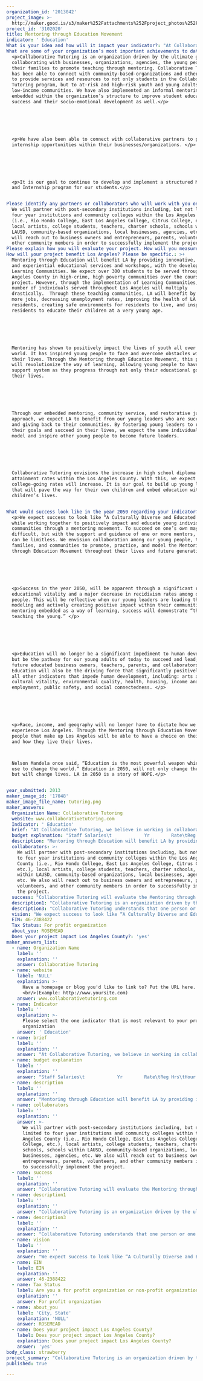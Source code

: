 ```yaml
---
organization_id: '2013042'
project_image: >-
  http://maker.good.is/s3/maker%252Fattachments%252Fproject_photos%252Fimages%252F17048%252Fdisplay%252Ftutoring.png=c570x385
project_id: '3102020'
title: Mentoring through Education Movement
indicator: ' Education'
What is your idea and how will it impact your indicator?: "At Collaborative Tutoring, we believe in working in collaboration with community partners to utilize resources to guide and support children and young individuals from all walks of life towards success; while fostering positive learning environments- through education, mentorship, community service, and volunteerism. \n\n\nThe Mentoring through Education Movement (MEM) project is based on an innovative student-centered approach combined with mentoring and experiential learning to revolutionize traditional ways of learning. The MEM project will allow youth and young adults (in the 7th-12th grades) coming from high-crime, high-poverty communities within Los Angeles County, to receive high-quality tutoring services in combination with real life experiential learning through volunteerism, community service, and restorative justice.  Volunteerism will play a large role in the student’s education by promoting learning both inside and outside the classroom. Students will volunteer with non-profit organizations for a minimum of 21 hours over the course of the project. Types of volunteering opportunities will positively impact: the environment (i.e. conservation), community enhancement, education, the homeless, humanitarian efforts, etc. All volunteerism and community service activities will promote altruism for the greater good of humanity. Restorative justice will be carried out through the power of poetry, art, creative writing, and/or skits/plays created by the students, which will be showcased at Collaborative Tutoring’s Mentoring through Education Movement Celebration.Collaborative Tutoring focuses on the meaningful experiences young people encounter within their lives. Our “Educator/Mentors” will provide one-on-one and/or small group tutoring and mentorship, using the student’s Life Plan as a tool towards success. This movement will allow students to experience education with a whole new approach through relationship building. Our goal is transform our student’s way of learning through various avenues. Not only will students learn within the classroom setting, but they will continue their learning through experiences outside of the classroom. \n\n\nThe MEM project is expected to develop teaching communities in which teaching not only happens in the classroom, but within the communities in LA as well. Teaching communities will allow students at a middle school and high school level to teach both adults and children by using what they have learned within their experiences. For example, a high school student could adopt a “reading buddy” to improve literacy among elementary school-aged children. These teaching communities could be modeled and replicated in all environments and among all ages- young and old. A harsh reality in LA is that our young people either are, or are at high-risk of dropping out of high school, being on probation/incarcerated, entering gangs, becoming homeless, etc. Due to the lack of access to resources, it is through the Mentoring through Education Movement that will continue to educate and guide young individuals towards success within their lives. In addition to tutoring services, Collaborative Tutoring’s MEM will provide Life Skills workshops, to enhance young people’s socio-emotional development and leadership skills. Workshops include, but are not limited to: using Microsoft Office, basic computer skills (i.e. typing), Internet use, E-mail, FAFSA, CAHSEE & college prep, parenting, job readiness, budgeting, health, technology, etc. Successful completion of the program will allow students the chance to become part of the MEM Internship program. MEM Alumni will be able to apply to become an intern with one of our collaborating partners. Within this internship program, young individuals will have access to a business mentor/s in the workforce. \n\n\nThrough Collaborative Tutoring’s Mentoring through Education Movement, we expect the project to impact education with an increase in:\n\n\n*\tLife skills, leadership and personal development\n\n\n*\tConfidence levels within their education\n\n\n*\tHigh School Diploma attainment and graduation rates\n\n\n*\tPassing of CAHSEE’s and/or TABE (Test of Basic Adult Education) test scores\n\n\n*\tCollege going rates and/or the desire to attend college (community college, 4 year institution, trade school, etc.)\n\n\n*\tKnowledge of college preparation (FAFSA, college apps, college navigation)\n\n\n*\tKnowledge of career exploration and goals\n\n\n*\tKnowledge and use of skills/tools (communication, Microsoft Office, typing, e-mail, etc.)\n\n\n*\tKnowledge and access to resources within their communities\n\n\nCollaborative Tutoring’s ultimate goal is to advocate for our young people and close the gap that disconnects community resources, educational systems, and issues negatively affecting their lives.\n\n\nThe Mentoring through Education Movement program will be a tool for students to use in collaboration with partners within the community, to improve education, while enriching their lives and the communities in "
What are some of your organization’s most important achievements to date?: >+
  <p>Collaborative Tutoring is an organization driven by the ultimate goal of
  collaborating with businesses, organizations, agencies, the young people, and
  their families to promote teaching through mentoring. Collaborative Tutoring
  has been able to connect with community-based-organizations and other agencies
  to provide services and resources to not only students in the Collaborative
  Tutoring program, but to at-risk and high-risk youth and young adults in
  low-income communities. We have also implemented an informal mentoring model
  embedded within the organization’s structure to improve student educational
  success and their socio-emotional development as well.</p>






  <p>We have also been able to connect with collaborative partners to provide
  internship opportunities within their businesses/organizations. </p>






  <p>It is our goal to continue to develop and implement a structured Mentoring
  and Internship program for our students.</p> 


Please identify any partners or collaborators who will work with you on this project.: >-
  We will partner with post-secondary institutions including, but not limited to
  four year institutions and community colleges within the Los Angeles County
  (i.e., Rio Hondo College, East Los Angeles College, Citrus College, etc.),
  local artists, college students, teachers, charter schools, schools within
  LAUSD, community-based organizations, local businesses, agencies, etc. We also
  will reach out to business owners and entrepreneurs, parents, volunteers, and
  other community members in order to successfully implement the project. 
Please explain how you will evaluate your project. How will you measure success?: "<p>Collaborative Tutoring will evaluate the Mentoring through Education Movement using several methods. We will create an evaluation plan, which states our objectives, desired results, our indicators and data to measure our results, and sources of data. In combination with the evaluation plan, we will conduct quarterly SWOT analysis (strengths, weaknesses, opportunities, and threats). This will allow our organization to evaluate the project to see if we met our objectives and deliverables and make adjustments as needed. </p>\n\n\n<p>A student’s educational progress will be tracked using mid and post progress reports. In addition to this, data will be collected using Collaborative Tutoring’s pre and post assessment and educational data collection tools, TABE tests, standardized test scores, ASCA National Standards Developmental Competencies and leadership competencies tracking tools.</p>\n\n\n<p>Collaborative Tutoring will evaluate the mid-progress and final delivery of the Mentoring through Education Movement project with stakeholders (i.e. Advisory Committee, educator/mentors, parents, community members, etc.) and student satisfaction; asking questions such as:</p>\n\n\n<p>*\tWere you satisfied with the result?</p>\n\n\n<p>*\tDid the delivery of the final result run smoothly?</p>\n\n\n<p>*\tWas the scope and objectives of the project representative of project delivery?</p>\n\n\n<p>*\tWas the plan for project resources adequate?</p>\n\n\n<p>*\tWhat could have been improved to make the project successful?</p>\n\n\n<p>In addition to this, we will use KPI (Key Performance Indicators) to help us measure progress and success toward our project objectives.</p> \n\n\n<p>We anticipate that:</p>\n\n\n<p>*\tStudents under this project will show a 40-60%% increase in the subjects of Math or English Language Arts- as measured by Collaborative Tutoring’s pre and post assessment tools</p>\n\n\n<p>*\tThere will be a 75% increase in the knowledge of college navigation including, but not limited to: FAFSA, college applications, college choices and majors, etc.- as measured by Collaborative Tutoring’s pre and post assessment tools</p>\n\n\n<p>*\t25% of high school seniors under project will graduate and earn their high school diploma- as measured by Collaborative Tutoring’s educational data collection</p>\n\n\n<p>*\tIncrease the passing of CAHSEE’s (California High School Exit Exams) by 20%- as measured by Collaborative Tutoring’s educational data collection</p><p>*\t100% increase in knowledge of college preparation (FAFSA, college applications, college navigation, etc.)- using Collaborative Tutoring’s pre and post-assessment tools</p>\n\n\n<p>*\t60% increase in college going rates and/or the desire to attend college (community college, four year institution, trade school, etc.)- using Collaborative Tutoring’s pre and post-assessment tools</p>\n\n\n<p>*\t85% increase in confidence levels within their education- using Collaborative Tutoring’s pre and post-assessment tools</p>\n\n\n<p>*\t100% increase in knowledge and access to resources</p>"
How will your project benefit Los Angeles? Please be specific.: >+
  Mentoring through Education will benefit LA by providing innovative, hands-on,
  and experiential educational services and workshops, with the development of
  Learning Communities. We expect over 300 students to be served throughout Los
  Angeles County in high-crime, high poverty communities over the course of the
  project. However, through the implementation of Learning Communities, the
  number of individuals served throughout Los Angeles will multiply
  drastically.  Through these teaching communities, LA will benefit by creating
  more jobs, decreasing unemployment rates, improving the health of LA
  residents, creating safe environments for residents to live, and inspiring
  residents to educate their children at a very young age. 






  Mentoring has shown to positively impact the lives of youth all over the
  world. It has inspired young people to face and overcome obstacles within
  their lives. Through the Mentoring through Education Movement, this project
  will revolutionize the way of learning, allowing young people to have a
  support system as they progress through not only their educational goals, but
  their lives.  






  Through our embedded mentoring, community service, and restorative justice
  approach, we expect LA to benefit from our young leaders who are succeeding
  and giving back to their communities. By fostering young leaders to reach
  their goals and succeed in their lives, we expect the same individuals to
  model and inspire other young people to become future leaders. 






  Collaborative Tutoring envisions the increase in high school diploma
  attainment rates within the Los Angeles County. With this, we expect that
  college-going rates will increase. It is our goal to build up young leaders
  that will pave the way for their own children and embed education within their
  children’s lives. 


What would success look like in the year 2050 regarding your indicator?: >+
  <p>We expect success to look like “A Culturally Diverse and Educated LA,”
  while working together to positively impact and educate young individuals and
  communities through a mentoring movement. To succeed on one’s own may be
  difficult, but with the support and guidance of one or more mentors, success
  can be limitless. We envision collaboration among our young people, their
  families, and communities to promote, practice, and model the Mentoring
  through Education Movement throughout their lives and future generations. </p>






  <p>Success in the year 2050, will be apparent through a significant rise in
  educational vitality and a major decrease in recidivism rates among our young
  people. This will be reflective when our young leaders are leading through
  modeling and actively creating positive impact within their communities. With
  mentoring embedded as a way of learning, success will demonstrate “the young
  teaching the young.” </p>






  <p>Education will no longer be a significant impediment to human development,
  but be the pathway for our young adults of today to succeed and lead; as
  future educated business owners, teachers, parents, and collaborators.
  Education will also be the driving force that significantly positively affects
  all other indicators that impede human development, including: arts and
  cultural vitality, environmental quality, health, housing, income and
  employment, public safety, and social connectedness. </p>






  <p>Race, income, and geography will no longer have to dictate how we live and
  experience Los Angeles. Through the Mentoring through Education Movement, the
  people that make up Los Angeles will be able to have a choice on their success
  and how they live their lives. 



  Nelson Mandela once said, “Education is the most powerful weapon which you can
  use to change the world.” Education in 2050, will not only change the world,
  but will change lives. LA in 2050 is a story of HOPE.</p>


year_submitted: 2013
maker_image_id: '17048'
maker_image_file_name: tutoring.png
maker_answers:
  Organization Name: Collaborative Tutoring
  website: www.collaborativetutoring.com
  Indicator: ' Education'
  brief: "At Collaborative Tutoring, we believe in working in collaboration with community partners to utilize resources to guide and support children and young individuals from all walks of life towards success; while fostering positive learning environments- through education, mentorship, community service, and volunteerism. \r\n\r\nThe Mentoring through Education Movement (MEM) project is based on an innovative student-centered approach combined with mentoring and experiential learning to revolutionize traditional ways of learning. The MEM project will allow youth and young adults (in the 7th through 12th grades) coming from high-crime, high-poverty communities within Los Angeles County, to receive high-quality tutoring services in combination with real life experiential learning through volunteerism, community service, and restorative justice.  \r\n\r\nVolunteerism will play a large role in the student’s education by promoting learning both inside and outside the classroom. Students will volunteer with non-profit organizations of their choice for a minimum of 21 hours over the course of the project. Types of volunteering opportunities will positively impact: the environment (i.e. conservation), community enhancement, education, the homeless, humanitarian efforts, etc. All volunteerism and community service activities will promote altruism for the greater good of humanity. Restorative justice will be carried out through the power of poetry, art, creative writing, and/or skits/plays created by the students, which will be showcased at Collaborative Tutoring’s Mentoring through Education Movement Celebration.\r\n\r\nCollaborative Tutoring focuses on the meaningful experiences young people encounter within their lives. Our “Educator/Mentors” will provide one-on-one and/or small group tutoring and mentorship, using the student’s Life Plan as a tool towards success. This movement will allow students to experience education with a whole new approach through relationship building. Our goal is transform our student’s way of learning through various avenues. Not only will students learn within the classroom setting, but they will continue their learning through experiences outside of the classroom. \r\n\r\nThe Mentoring through Education Movement is expected to develop teaching communities in which teaching not only happens in the classroom, but within the communities in Los Angeles as well. Teaching communities will allow students at a middle school and high school level to teach both adults and children by using what they have learned within their experiences. For example, a high school student could adopt a “reading buddy” to improve literacy among elementary school aged children. These teaching communities could be modeled and replicated in all environments and among all ages (young and old). \r\n\r\nA harsh reality in Los Angeles is that our young individuals either are, or are at high-risk of dropping out of high school, being on probation/incarcerated, entering gangs, becoming homeless, etc. Due to the lack of access to resources, it is through the Mentoring through Education Movement that will continue to educate and guide young individuals towards success within their lives. In addition to tutoring services, Collaborative Tutoring’s Mentoring through Education Movement will provide Life Skills workshops, to enhance young people’s socio-emotional development and leadership skills. Workshops include, but are not limited to: using Microsoft Office, basic computer skills (i.e. typing, software), Internet use, E-mail, FAFSA, CAHSEE Prep, College Prep, parenting, job readiness, budgeting, forgiveness, leadership, health, college applications, communication, technology, etc. \r\n\r\nSuccessful completion of the program will allow students the chance to become part of the MEM Internship program. MEM Alumni will be able to apply to become an intern with one of our collaborating partners. Within this internship program, young individuals will have access to a business mentor/s in the workforce. \r\n\r\nThrough Collaborative Tutoring’s Mentoring through Education Movement, we expect the project to impact education with:\r\n\r\n•\t100% of our students will show improvement in their academics\r\n•\tAn increase in High School Diploma attainment and Graduation rates\r\n•\tIncrease in the passing of CAHSEE’s (California High School Exit Exams)\r\n•\tIncrease in TABE (Test of Basic Adult Education) test scores\r\n•\tIncrease in knowledge of college preparation (FAFSA, college applications, college navigation, etc.)\r\n•\tIncrease in college going rates and/or the desire to attend college (community college, four year institution, trade school, etc.)\r\n•\tIncrease in confidence levels within their education and personal development\r\n•\tIncrease in knowledge and access to resources within their communities\r\n•\tIncrease in knowledge of career exploration and goals\r\n•\tIncrease in life skills and leadership development\r\n•\tIncrease in the knowledge and use of skills and tools (i.e. communication, Microsoft Office,"
  budget explanation: "Staff Salaries\t            Yr        Rate\tReg Hrs\tHour Rate\r\nProject Director \t    1\t        $25.00\t1000\t$25,000.00\r\n(@80% of the time)\r\n\r\nIndependent Contractors\t\t\t\t\r\nEducator/Mentors\t    50\t$15.00\t55\t        $41,250.00\r\nOffice Assistant\t    1\t        $15.00\t1120\t$16,800.00\r\n\r\nTOTAL PERSONNEL COSTS:\t\t$83,050.00\r\n\r\nRent\t\t\t\t\r\nOffice Space\t        7\t$1,000.00\t$7,000.00\t$7,000.00\r\nWorkshop Room\t7\t$150.00\t        $1.050.00\t$1,050.00\r\n\r\nTOTAL RENT:\t\t$8,050.00\r\n\r\nOperating Costs\t\t\t\t\r\nMarketing Materials(business cards, flyers, banners, posters, telephone and internet expenses)\t\t\t\r\nMarketing Materials\t        1\t$100.00\t$100.00\t$100.00\r\nConsultant on Mentoring\t25 hours\t  $45.00\t$1,125.00\t$1,125.00\r\nConsultant on Curriculum\t15 hours\t  $75.00\t$1,125.00\t$1,125.00\r\nWorkshop Presenters\t7 hours\t$45.00\t$315.00\t$315.00\r\n\t                        Days\tMiles\tTotal\t$ per mile\tTotal\r\nVehicle Pool Costs (Fuel, Insurance, Leasing/Rental, License/Permits)\t10\t        50            500          $0.55\t        $275.00\r\nTotal Operating Costs\t\t$2,940.00\r\n\r\nTOTAL OTHER OPERATING COSTS:\t\t$10,990.00\r\n\r\nIndirect Costs\t\t\t\r\nSupport Staff (Admin, Professional & Consulting)\t\t\t$4,000.00\r\nFunctional Expenses (Advertising, Computer/Network Expenses, Conferences, Dues/Subscriptions, Printing/Copying, Postage, Supplies, Uniforms, Travel, Utilities)\t\t\t$1,960.00\r\n\r\nTOTAL INDIRECT:\t\t$5,960.00\r\n\r\nGRAND TOTAL:\t$100,000.00\r\n"
  description: "Mentoring through Education will benefit LA by providing innovative, hands-on, and experiential educational services and workshops, with the development of Learning Communities. We expect over 300 students to be served throughout Los Angeles County in high-crime, high poverty communities over the course of the project. However, through the implementation of Learning Communities, the number of individuals served throughout Los Angeles will multiply drastically.  Through these teaching communities, LA will benefit by creating more jobs, decreasing unemployment rates, improving the health of LA residents, creating safe environments for residents to live, and inspiring residents to educate their children at a very young age. \r\n\r\nMentoring has shown to positively impact the lives of youth all over the world. It has inspired young people to face and overcome obstacles within their lives. Through the Mentoring through Education Movement, this project will revolutionize the way of learning, allowing young people to have a support system as they progress through not only their educational goals, but their lives.  \r\n\r\nThrough our embedded mentoring, community service, and restorative justice approach, we expect LA to benefit from our young leaders who are succeeding and giving back to their communities. By fostering young leaders to reach their goals and succeed in their lives, we expect the same individuals to model and inspire other young people to become future leaders. \r\n\r\nCollaborative Tutoring envisions the increase in high school diploma attainment rates within the Los Angeles County. With this, we expect that college-going rates will increase. It is our goal to build up young leaders that will pave the way for their own children and embed education within their children’s lives. \r\n"
  collaborators: >-
    We will partner with post-secondary institutions including, but not limited
    to four year institutions and community colleges within the Los Angeles
    County (i.e., Rio Hondo College, East Los Angeles College, Citrus College,
    etc.), local artists, college students, teachers, charter schools, schools
    within LAUSD, community-based organizations, local businesses, agencies,
    etc. We also will reach out to business owners and entrepreneurs, parents,
    volunteers, and other community members in order to successfully implement
    the project. 
  success: "Collaborative Tutoring will evaluate the Mentoring through Education Movement using several methods. We will create an evaluation plan, which states our objectives, desired results, our indicators and data to measure our results, and sources of data. In combination with the evaluation plan, we will conduct quarterly SWOT analysis (strengths, weaknesses, opportunities, and threats). This will allow our organization to evaluate the project to see if we met our objectives and deliverables and make adjustments as needed. \r\n\r\nA student’s educational progress will be tracked using mid and post progress reports. In addition to this, data will be collected using Collaborative Tutoring’s pre and post assessment and educational data collection tools, TABE tests, standardized test scores, ASCA National Standards Developmental Competencies and leadership competencies tracking tools.\r\n\r\nCollaborative Tutoring will evaluate the mid-progress and final delivery of the Mentoring through Education Movement project with stakeholders (i.e. Advisory Committee, educator/mentors, parents, community members, etc.) and student satisfaction; asking questions such as:\r\n•\tWere you satisfied with the result?\r\n•\tDid the delivery of the final result run smoothly?\r\n•\tWas the scope and objectives of the project representative of project delivery?\r\n•\tWas the plan for project resources adequate?\r\n•\tWhat could have been improved to make the project successful?\r\n\r\nIn addition to this, we will use KPI (Key Performance Indicators) to help us measure progress and success toward our project objectives. \r\n\r\nWe anticipate that:\r\n•\tStudents under this project will show a 40-60%% increase in the subjects of Math or English Language Arts- as measured by Collaborative Tutoring’s pre and post assessment tools\r\n•\tThere will be a 75% increase in the knowledge of college navigation including, but not limited to: FAFSA, college applications, college choices and majors, etc.- as measured by Collaborative Tutoring’s pre and post assessment tools\r\n•\t25% of high school seniors under project will graduate and earn their high school diploma- as measured by Collaborative Tutoring’s educational data collection\r\n•\tIncrease the passing of CAHSEE’s (California High School Exit Exams) by 20%- as measured by Collaborative Tutoring’s educational data collection\r\n•\t100% increase in knowledge of college preparation (FAFSA, college applications, college navigation, etc.)- using Collaborative Tutoring’s pre and post-assessment tools\r\n•\t60% increase in college going rates and/or the desire to attend college (community college, four year institution, trade school, etc.)- using Collaborative Tutoring’s pre and post-assessment tools\r\n•\t85% increase in confidence levels within their education- using Collaborative Tutoring’s pre and post-assessment tools\r\n•\t100% increase in knowledge and access to resources"
  description1: "Collaborative Tutoring is an organization driven by the ultimate goal of collaborating with businesses, organizations, agencies, the young people, and their families to promote teaching through mentoring. Collaborative Tutoring has been able to connect with community-based-organizations and other agencies to provide services and resources to not only students in the Collaborative Tutoring program, but to at-risk and high-risk youth and young adults in low-income communities. We have also implemented an informal mentoring model embedded within the organization’s structure to improve student educational success and their socio-emotional development as well.\r\n\r\nWe have also been able to connect with collaborative partners to provide internship opportunities within their businesses/organizations. \r\n\r\nIt is our goal to continue to develop and implement a structured Mentoring and Internship program for our students. \r\n"
  description3: "Collaborative Tutoring understands that one person or one group cannot meet the needs of all of our young people in Los Angeles. We are strongly embedded in our mission of working in collaboration with other businesses, organizations, and agencies to create diverse and safe “communities, opportunities, resources, and environments” in Los Angeles. We recognize that there are not enough resources for the individuals we serve. Although there are tutoring companies and organizations that provide supplemental educational services and other services similar to our organization, we realize that there is a disconnect between these entities. Due to a lack of funding among these organizations providing similar services, this has created a greater problem of each entity working on their own. \r\n\r\nCollaborative Tutoring does not expect to be successful without the collaboration of community partners. It is through collaborative efforts that make our organization unique and allow us to carry out our vision to meet our mission. One of our goals is to remove the gap between providers, the educational system, resources, and other obstacles- through partnerships with our competitors, sharing ideas, and building relationships and mentorship within our communities. \r\n\r\nWe expect to create a movement of working together to better serve individuals that have somehow faded into the background and have not had their voices heard or have not been given the chance to experience success. Our organization expects to exist along with our partners to bring hope to Los Angeles, even in the face of adversity. \r\n"
  vision: "We expect success to look like “A Culturally Diverse and Educated LA,” while working together to positively impact and educate young individuals and communities through a mentoring movement. To succeed on one’s own may be difficult, but with the support and guidance of one or more mentors, success can be limitless. We envision collaboration among our young people, their families, and communities to promote, practice, and model the Mentoring through Education Movement throughout their lives and future generations. \r\n\r\nSuccess in the year 2050, will be apparent through a significant rise in educational vitality and a major decrease in recidivism rates among our young people. This will be reflective when our young leaders are leading through modeling and actively creating positive impact within their communities. With mentoring embedded as a way of learning, success will demonstrate “the young teaching the young.” \r\n\r\nEducation will no longer be a significant impediment to human development, but be the pathway for our young adults of today to succeed and lead; as future educated business owners, teachers, parents, and collaborators. Education will also be the driving force that significantly positively affects all other indicators that impede human development, including: arts and cultural vitality, environmental quality, health, housing, income and employment, public safety, and social connectedness. \r\n\r\nRace, income, and geography will no longer have to dictate how we live and experience Los Angeles. Through the Mentoring through Education Movement, the people that make up Los Angeles will be able to have a choice on their success and how they live their lives. \r\nNelson Mandela once said, “Education is the most powerful weapon which you can use to change the world.” Education in 2050, will not only change the world, but will change lives. LA in 2050 is a story of HOPE.\r\n"
  EIN: 46-2388422
  Tax Status: For profit organization
  about_you: ROSEMEAD
  Does your project impact Los Angeles County?: 'yes'
maker_answers_list:
  - name: Organization Name
    label: ''
    explanation: ''
    answer: Collaborative Tutoring
  - name: website
    label: 'NULL'
    explanation: >-
      Have a homepage or blog you'd like to link to? Put the URL here.
      <br/>(Example: http://www.yoursite.com)
    answer: www.collaborativetutoring.com
  - name: Indicator
    label: ''
    explanation: >-
      Please select the one indicator that is most relevant to your project or
      organization
    answer: ' Education'
  - name: brief
    label: ''
    explanation: ''
    answer: "At Collaborative Tutoring, we believe in working in collaboration with community partners to utilize resources to guide and support children and young individuals from all walks of life towards success; while fostering positive learning environments- through education, mentorship, community service, and volunteerism. \r\n\r\nThe Mentoring through Education Movement (MEM) project is based on an innovative student-centered approach combined with mentoring and experiential learning to revolutionize traditional ways of learning. The MEM project will allow youth and young adults (in the 7th through 12th grades) coming from high-crime, high-poverty communities within Los Angeles County, to receive high-quality tutoring services in combination with real life experiential learning through volunteerism, community service, and restorative justice.  \r\n\r\nVolunteerism will play a large role in the student’s education by promoting learning both inside and outside the classroom. Students will volunteer with non-profit organizations of their choice for a minimum of 21 hours over the course of the project. Types of volunteering opportunities will positively impact: the environment (i.e. conservation), community enhancement, education, the homeless, humanitarian efforts, etc. All volunteerism and community service activities will promote altruism for the greater good of humanity. Restorative justice will be carried out through the power of poetry, art, creative writing, and/or skits/plays created by the students, which will be showcased at Collaborative Tutoring’s Mentoring through Education Movement Celebration.\r\n\r\nCollaborative Tutoring focuses on the meaningful experiences young people encounter within their lives. Our “Educator/Mentors” will provide one-on-one and/or small group tutoring and mentorship, using the student’s Life Plan as a tool towards success. This movement will allow students to experience education with a whole new approach through relationship building. Our goal is transform our student’s way of learning through various avenues. Not only will students learn within the classroom setting, but they will continue their learning through experiences outside of the classroom. \r\n\r\nThe Mentoring through Education Movement is expected to develop teaching communities in which teaching not only happens in the classroom, but within the communities in Los Angeles as well. Teaching communities will allow students at a middle school and high school level to teach both adults and children by using what they have learned within their experiences. For example, a high school student could adopt a “reading buddy” to improve literacy among elementary school aged children. These teaching communities could be modeled and replicated in all environments and among all ages (young and old). \r\n\r\nA harsh reality in Los Angeles is that our young individuals either are, or are at high-risk of dropping out of high school, being on probation/incarcerated, entering gangs, becoming homeless, etc. Due to the lack of access to resources, it is through the Mentoring through Education Movement that will continue to educate and guide young individuals towards success within their lives. In addition to tutoring services, Collaborative Tutoring’s Mentoring through Education Movement will provide Life Skills workshops, to enhance young people’s socio-emotional development and leadership skills. Workshops include, but are not limited to: using Microsoft Office, basic computer skills (i.e. typing, software), Internet use, E-mail, FAFSA, CAHSEE Prep, College Prep, parenting, job readiness, budgeting, forgiveness, leadership, health, college applications, communication, technology, etc. \r\n\r\nSuccessful completion of the program will allow students the chance to become part of the MEM Internship program. MEM Alumni will be able to apply to become an intern with one of our collaborating partners. Within this internship program, young individuals will have access to a business mentor/s in the workforce. \r\n\r\nThrough Collaborative Tutoring’s Mentoring through Education Movement, we expect the project to impact education with:\r\n\r\n•\t100% of our students will show improvement in their academics\r\n•\tAn increase in High School Diploma attainment and Graduation rates\r\n•\tIncrease in the passing of CAHSEE’s (California High School Exit Exams)\r\n•\tIncrease in TABE (Test of Basic Adult Education) test scores\r\n•\tIncrease in knowledge of college preparation (FAFSA, college applications, college navigation, etc.)\r\n•\tIncrease in college going rates and/or the desire to attend college (community college, four year institution, trade school, etc.)\r\n•\tIncrease in confidence levels within their education and personal development\r\n•\tIncrease in knowledge and access to resources within their communities\r\n•\tIncrease in knowledge of career exploration and goals\r\n•\tIncrease in life skills and leadership development\r\n•\tIncrease in the knowledge and use of skills and tools (i.e. communication, Microsoft Office,"
  - name: budget explanation
    label: ''
    explanation: ''
    answer: "Staff Salaries\t            Yr        Rate\tReg Hrs\tHour Rate\r\nProject Director \t    1\t        $25.00\t1000\t$25,000.00\r\n(@80% of the time)\r\n\r\nIndependent Contractors\t\t\t\t\r\nEducator/Mentors\t    50\t$15.00\t55\t        $41,250.00\r\nOffice Assistant\t    1\t        $15.00\t1120\t$16,800.00\r\n\r\nTOTAL PERSONNEL COSTS:\t\t$83,050.00\r\n\r\nRent\t\t\t\t\r\nOffice Space\t        7\t$1,000.00\t$7,000.00\t$7,000.00\r\nWorkshop Room\t7\t$150.00\t        $1.050.00\t$1,050.00\r\n\r\nTOTAL RENT:\t\t$8,050.00\r\n\r\nOperating Costs\t\t\t\t\r\nMarketing Materials(business cards, flyers, banners, posters, telephone and internet expenses)\t\t\t\r\nMarketing Materials\t        1\t$100.00\t$100.00\t$100.00\r\nConsultant on Mentoring\t25 hours\t  $45.00\t$1,125.00\t$1,125.00\r\nConsultant on Curriculum\t15 hours\t  $75.00\t$1,125.00\t$1,125.00\r\nWorkshop Presenters\t7 hours\t$45.00\t$315.00\t$315.00\r\n\t                        Days\tMiles\tTotal\t$ per mile\tTotal\r\nVehicle Pool Costs (Fuel, Insurance, Leasing/Rental, License/Permits)\t10\t        50            500          $0.55\t        $275.00\r\nTotal Operating Costs\t\t$2,940.00\r\n\r\nTOTAL OTHER OPERATING COSTS:\t\t$10,990.00\r\n\r\nIndirect Costs\t\t\t\r\nSupport Staff (Admin, Professional & Consulting)\t\t\t$4,000.00\r\nFunctional Expenses (Advertising, Computer/Network Expenses, Conferences, Dues/Subscriptions, Printing/Copying, Postage, Supplies, Uniforms, Travel, Utilities)\t\t\t$1,960.00\r\n\r\nTOTAL INDIRECT:\t\t$5,960.00\r\n\r\nGRAND TOTAL:\t$100,000.00\r\n"
  - name: description
    label: ''
    explanation: ''
    answer: "Mentoring through Education will benefit LA by providing innovative, hands-on, and experiential educational services and workshops, with the development of Learning Communities. We expect over 300 students to be served throughout Los Angeles County in high-crime, high poverty communities over the course of the project. However, through the implementation of Learning Communities, the number of individuals served throughout Los Angeles will multiply drastically.  Through these teaching communities, LA will benefit by creating more jobs, decreasing unemployment rates, improving the health of LA residents, creating safe environments for residents to live, and inspiring residents to educate their children at a very young age. \r\n\r\nMentoring has shown to positively impact the lives of youth all over the world. It has inspired young people to face and overcome obstacles within their lives. Through the Mentoring through Education Movement, this project will revolutionize the way of learning, allowing young people to have a support system as they progress through not only their educational goals, but their lives.  \r\n\r\nThrough our embedded mentoring, community service, and restorative justice approach, we expect LA to benefit from our young leaders who are succeeding and giving back to their communities. By fostering young leaders to reach their goals and succeed in their lives, we expect the same individuals to model and inspire other young people to become future leaders. \r\n\r\nCollaborative Tutoring envisions the increase in high school diploma attainment rates within the Los Angeles County. With this, we expect that college-going rates will increase. It is our goal to build up young leaders that will pave the way for their own children and embed education within their children’s lives. \r\n"
  - name: collaborators
    label: ''
    explanation: ''
    answer: >-
      We will partner with post-secondary institutions including, but not
      limited to four year institutions and community colleges within the Los
      Angeles County (i.e., Rio Hondo College, East Los Angeles College, Citrus
      College, etc.), local artists, college students, teachers, charter
      schools, schools within LAUSD, community-based organizations, local
      businesses, agencies, etc. We also will reach out to business owners and
      entrepreneurs, parents, volunteers, and other community members in order
      to successfully implement the project. 
  - name: success
    label: ''
    explanation: ''
    answer: "Collaborative Tutoring will evaluate the Mentoring through Education Movement using several methods. We will create an evaluation plan, which states our objectives, desired results, our indicators and data to measure our results, and sources of data. In combination with the evaluation plan, we will conduct quarterly SWOT analysis (strengths, weaknesses, opportunities, and threats). This will allow our organization to evaluate the project to see if we met our objectives and deliverables and make adjustments as needed. \r\n\r\nA student’s educational progress will be tracked using mid and post progress reports. In addition to this, data will be collected using Collaborative Tutoring’s pre and post assessment and educational data collection tools, TABE tests, standardized test scores, ASCA National Standards Developmental Competencies and leadership competencies tracking tools.\r\n\r\nCollaborative Tutoring will evaluate the mid-progress and final delivery of the Mentoring through Education Movement project with stakeholders (i.e. Advisory Committee, educator/mentors, parents, community members, etc.) and student satisfaction; asking questions such as:\r\n•\tWere you satisfied with the result?\r\n•\tDid the delivery of the final result run smoothly?\r\n•\tWas the scope and objectives of the project representative of project delivery?\r\n•\tWas the plan for project resources adequate?\r\n•\tWhat could have been improved to make the project successful?\r\n\r\nIn addition to this, we will use KPI (Key Performance Indicators) to help us measure progress and success toward our project objectives. \r\n\r\nWe anticipate that:\r\n•\tStudents under this project will show a 40-60%% increase in the subjects of Math or English Language Arts- as measured by Collaborative Tutoring’s pre and post assessment tools\r\n•\tThere will be a 75% increase in the knowledge of college navigation including, but not limited to: FAFSA, college applications, college choices and majors, etc.- as measured by Collaborative Tutoring’s pre and post assessment tools\r\n•\t25% of high school seniors under project will graduate and earn their high school diploma- as measured by Collaborative Tutoring’s educational data collection\r\n•\tIncrease the passing of CAHSEE’s (California High School Exit Exams) by 20%- as measured by Collaborative Tutoring’s educational data collection\r\n•\t100% increase in knowledge of college preparation (FAFSA, college applications, college navigation, etc.)- using Collaborative Tutoring’s pre and post-assessment tools\r\n•\t60% increase in college going rates and/or the desire to attend college (community college, four year institution, trade school, etc.)- using Collaborative Tutoring’s pre and post-assessment tools\r\n•\t85% increase in confidence levels within their education- using Collaborative Tutoring’s pre and post-assessment tools\r\n•\t100% increase in knowledge and access to resources"
  - name: description1
    label: ''
    explanation: ''
    answer: "Collaborative Tutoring is an organization driven by the ultimate goal of collaborating with businesses, organizations, agencies, the young people, and their families to promote teaching through mentoring. Collaborative Tutoring has been able to connect with community-based-organizations and other agencies to provide services and resources to not only students in the Collaborative Tutoring program, but to at-risk and high-risk youth and young adults in low-income communities. We have also implemented an informal mentoring model embedded within the organization’s structure to improve student educational success and their socio-emotional development as well.\r\n\r\nWe have also been able to connect with collaborative partners to provide internship opportunities within their businesses/organizations. \r\n\r\nIt is our goal to continue to develop and implement a structured Mentoring and Internship program for our students. \r\n"
  - name: description3
    label: ''
    explanation: ''
    answer: "Collaborative Tutoring understands that one person or one group cannot meet the needs of all of our young people in Los Angeles. We are strongly embedded in our mission of working in collaboration with other businesses, organizations, and agencies to create diverse and safe “communities, opportunities, resources, and environments” in Los Angeles. We recognize that there are not enough resources for the individuals we serve. Although there are tutoring companies and organizations that provide supplemental educational services and other services similar to our organization, we realize that there is a disconnect between these entities. Due to a lack of funding among these organizations providing similar services, this has created a greater problem of each entity working on their own. \r\n\r\nCollaborative Tutoring does not expect to be successful without the collaboration of community partners. It is through collaborative efforts that make our organization unique and allow us to carry out our vision to meet our mission. One of our goals is to remove the gap between providers, the educational system, resources, and other obstacles- through partnerships with our competitors, sharing ideas, and building relationships and mentorship within our communities. \r\n\r\nWe expect to create a movement of working together to better serve individuals that have somehow faded into the background and have not had their voices heard or have not been given the chance to experience success. Our organization expects to exist along with our partners to bring hope to Los Angeles, even in the face of adversity. \r\n"
  - name: vision
    label: ''
    explanation: ''
    answer: "We expect success to look like “A Culturally Diverse and Educated LA,” while working together to positively impact and educate young individuals and communities through a mentoring movement. To succeed on one’s own may be difficult, but with the support and guidance of one or more mentors, success can be limitless. We envision collaboration among our young people, their families, and communities to promote, practice, and model the Mentoring through Education Movement throughout their lives and future generations. \r\n\r\nSuccess in the year 2050, will be apparent through a significant rise in educational vitality and a major decrease in recidivism rates among our young people. This will be reflective when our young leaders are leading through modeling and actively creating positive impact within their communities. With mentoring embedded as a way of learning, success will demonstrate “the young teaching the young.” \r\n\r\nEducation will no longer be a significant impediment to human development, but be the pathway for our young adults of today to succeed and lead; as future educated business owners, teachers, parents, and collaborators. Education will also be the driving force that significantly positively affects all other indicators that impede human development, including: arts and cultural vitality, environmental quality, health, housing, income and employment, public safety, and social connectedness. \r\n\r\nRace, income, and geography will no longer have to dictate how we live and experience Los Angeles. Through the Mentoring through Education Movement, the people that make up Los Angeles will be able to have a choice on their success and how they live their lives. \r\nNelson Mandela once said, “Education is the most powerful weapon which you can use to change the world.” Education in 2050, will not only change the world, but will change lives. LA in 2050 is a story of HOPE.\r\n"
  - name: EIN
    label: EIN
    explanation: ''
    answer: 46-2388422
  - name: Tax Status
    label: Are you a for profit organization or non-profit organization?
    explanation: ''
    answer: For profit organization
  - name: about_you
    label: 'City, State'
    explanation: 'NULL'
    answer: ROSEMEAD
  - name: Does your project impact Los Angeles County?
    label: Does your project impact Los Angeles County?
    explanation: Does your project impact Los Angeles County?
    answer: 'yes'
body_class: strawberry
project_summary: "Collaborative Tutoring is an organization driven by the ultimate goal of collaborating with businesses, organizations, agencies, the young people, and their families to promote teaching through mentoring. Collaborative Tutoring has been able to connect with community-based-organizations and other agencies to provide services and resources to not only students in the Collaborative Tutoring program, but to at-risk and high-risk youth and young adults in low-income communities. We have also implemented an informal mentoring model embedded within the organization’s structure to improve student educational success and their socio-emotional development as well.\r\n\r\nWe have also been able to connect with collaborative partners to provide internship opportunities within their businesses/organizations. \r\n\r\nIt is our goal to continue to develop and implement a structured Mentoring and Internship program for our students. \r\n"
published: true

---
```

